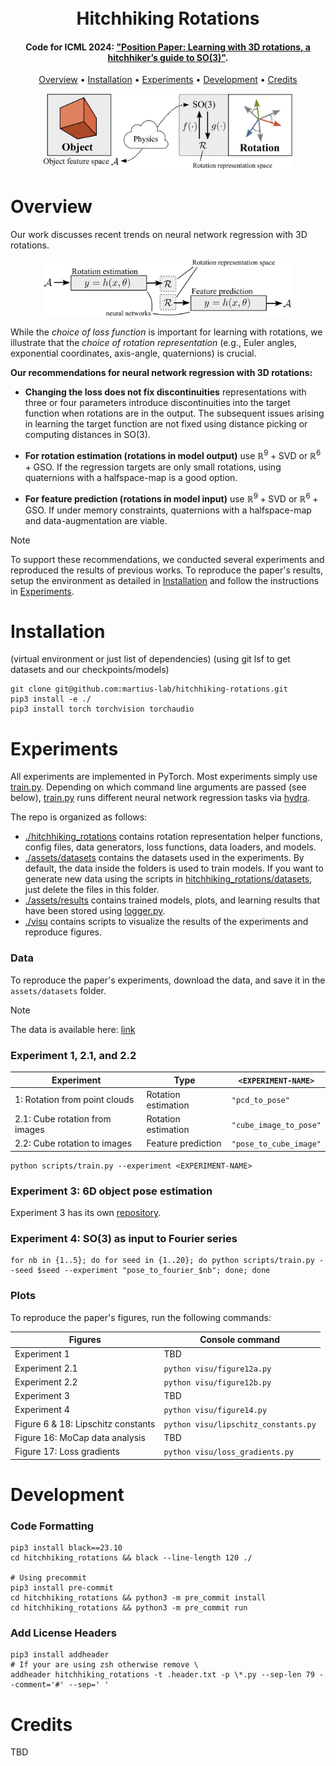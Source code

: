 <h1 align="center">
  <br>
  Hitchhiking Rotations
  <br>
</h1>

<h4 align="center">
Code for ICML 2024: <a href="some_ariv_link" target="_blank">"Position Paper: Learning with 3D rotations, a hitchhiker’s guide to SO(3)"</a>.</h4>

<p align="center">
  <a href="#overview">Overview</a> •
  <a href="#installation">Installation</a> •
  <a href="#experiments">Experiments</a> •
  <a href="#development">Development</a> •
  <a href="#credits">Credits</a>
</p>


<p align="center" width="60%">
<img src="assets/docs/overview_top.png" width="400px">
</p>   

# Overview
Our work discusses recent trends on neural network regression with 3D rotations.

<p align="center" width="60%">
<img src="assets/docs/overview_bottom.png" width="400px">
</p>

While the *choice of loss function* is important for learning with rotations, we illustrate that the *choice of rotation representation* (e.g., Euler angles, exponential coordinates, axis-angle, quaternions) is crucial.

**Our recommendations for neural network regression with 3D rotations:**

- **Changing the loss does not fix discontinuities** representations with three or four parameters introduce discontinuities into the target function when rotations are in the output. The subsequent issues arising in learning the target function are not fixed using distance picking or computing distances in $\mathrm{SO}(3)$.

- **For rotation estimation (rotations in model output)** use $\mathbb{R}^9+\mathrm{SVD}$ or $\mathbb{R}^6+\mathrm{GSO}$. If the regression targets are only small rotations, using quaternions with a halfspace-map is a good option.

- **For feature prediction (rotations in model input)** use $\mathbb{R}^9+\mathrm{SVD}$ or $\mathbb{R}^6+\mathrm{GSO}$. If under memory constraints, quaternions with a halfspace-map and data-augmentation are viable.

> [!NOTE]  
> To support these recommendations, we conducted several experiments and reproduced the results of previous works.
> To reproduce the paper's results, setup the environment as detailed in [Installation](#installation) and
> follow the instructions in [Experiments](#experiments).

# Installation
(virtual environment or just list of dependencies) 
(using git lsf to get datasets and our checkpoints/models)

```shell
git clone git@github.com:martius-lab/hitchhiking-rotations.git
pip3 install -e ./
pip3 install torch torchvision torchaudio
```

# Experiments
All experiments are implemented in PyTorch. 
Most experiments simply use [train.py](scripts/train.py).
Depending on which command line arguments are passed (see below), 
[train.py](scripts/train.py) runs different neural network regression tasks via [hydra](https://hydra.cc/).

The repo is organized as follows:

- [./hitchhiking_rotations](hitchhiking_rotations) contains rotation representation helper functions, config files, data generators, loss functions, data loaders, and models.
- [./assets/datasets](assets/datasets) contains the datasets used in the experiments. 
By default, the data inside the folders is used to train models. If you want to generate new data using the scripts in [hitchhiking_rotations/datasets](hitchhiking_rotations/datasets), just delete the files in this folder.
- [./assets/results](assets/results) contains trained models, plots, and
learning results that have been stored using [logger.py](hitchhiking_rotations/utils/logger.py).
- [./visu](hitchhiking_rotations/visu) contains scripts to visualize the results of the experiments and reproduce figures.

### Data

To reproduce the paper's experiments, download the data, and save it in the `assets/datasets` folder.

> [!NOTE]  
> The data is available here: [link](PUT-LINK-HERE)


### Experiment 1, 2.1, and 2.2

| **Experiment**                 | **Type**            | `<EXPERIMENT-NAME>`    |
|--------------------------------|---------------------|------------------------|
| 1: Rotation from point clouds  | Rotation estimation | `"pcd_to_pose"`        |
| 2.1: Cube rotation from images | Rotation estimation | `"cube_image_to_pose"` |
| 2.2: Cube rotation to images   | Feature prediction  | `"pose_to_cube_image"` |

```console
python scripts/train.py --experiment <EXPERIMENT-NAME>
```

### Experiment 3: 6D object pose estimation

Experiment 3 has its own [repository](PUT-LINK-HERE).

### Experiment 4: SO(3) as input to Fourier series
```console
for nb in {1..5}; do for seed in {1..20}; do python scripts/train.py --seed $seed --experiment "pose_to_fourier_$nb"; done; done
```

### Plots

To reproduce the paper's figures, run the following commands:

| **Figures**                        | **Console command**                  |
|------------------------------------|--------------------------------------|
| Experiment 1                       | TBD                                  |
| Experiment 2.1                     | `python visu/figure12a.py`           |
| Experiment 2.2                     | `python visu/figure12b.py`           |
| Experiment 3                       | TBD                                  |
| Experiment 4                       | `python visu/figure14.py`            |
| Figure 6 & 18: Lipschitz constants | `python visu/lipschitz_constants.py` |
| Figure 16: MoCap data analysis     | TBD                                  |
| Figure 17: Loss gradients          | `python visu/loss_gradients.py`      |

# Development
### Code Formatting
```shell
pip3 install black==23.10
cd hitchhiking_rotations && black --line-length 120 ./

# Using precommit
pip3 install pre-commit
cd hitchhiking_rotations && python3 -m pre_commit install
cd hitchhiking_rotations && python3 -m pre_commit run

```
### Add License Headers
```shell
pip3 install addheader
# If your are using zsh otherwise remove \
addheader hitchhiking_rotations -t .header.txt -p \*.py --sep-len 79 --comment='#' --sep=' '
```

# Credits
TBD
